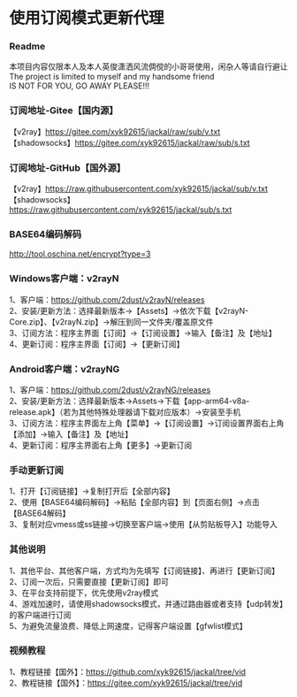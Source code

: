 # 使用订阅模式更新代理</br> 

### Readme</br> 
本项目内容仅限本人及本人英俊潇洒风流倜傥的小哥哥使用，闲杂人等请自行避让</br> 
The project is limited to myself and my handsome friend</br>
IS NOT FOR YOU, GO AWAY PLEASE!!!</br> 

### 订阅地址-Gitee【国内源】</br> 
【v2ray】https://gitee.com/xyk92615/jackal/raw/sub/v.txt</br> 
【shadowsocks】https://gitee.com/xyk92615/jackal/raw/sub/s.txt</br> 

### 订阅地址-GitHub【国外源】</br> 
【v2ray】https://raw.githubusercontent.com/xyk92615/jackal/sub/v.txt</br> 
【shadowsocks】https://raw.githubusercontent.com/xyk92615/jackal/sub/s.txt</br> 

### BASE64编码解码</br>
http://tool.oschina.net/encrypt?type=3</br> 

### Windows客户端：v2rayN</br> 
1、客户端：https://github.com/2dust/v2rayN/releases</br> 
2、安装/更新方法：选择最新版本→【Assets】→依次下载【v2rayN-Core.zip】、【v2rayN.zip】→解压到同一文件夹/覆盖原文件</br> 
3、订阅方法：程序主界面【订阅】→【订阅设置】→输入【备注】及【地址】</br> 
4、更新订阅：程序主界面【订阅】→【更新订阅】</br> 

### Android客户端：v2rayNG</br> 
1、客户端：https://github.com/2dust/v2rayNG/releases</br>
2、安装/更新方法：选择最新版本→Assets→下载【app-arm64-v8a-release.apk】（若为其他特殊处理器请下载对应版本）→安装至手机</br> 
3、订阅方法：程序主界面左上角【菜单】→【订阅设置】→订阅设置界面右上角【添加】→输入【备注】及【地址】</br> 
4、更新订阅：程序主界面右上角【更多】→更新订阅</br> 

### 手动更新订阅</br> 
1、打开【订阅链接】→复制打开后【全部内容】</br> 
2、使用【BASE64编码解码】→粘贴【全部内容】到【页面右侧】→点击【BASE64解码】</br> 
3、复制对应vmess或ss链接→切换至客户端→使用【从剪贴板导入】功能导入</br> 

### 其他说明</br> 
1、其他平台、其他客户端，方式均为先填写【订阅链接】、再进行【更新订阅】</br> 
2、订阅一次后，只需要直接【更新订阅】即可</br> 
3、在平台支持前提下，优先使用v2ray模式</br> 
4、游戏加速时，请使用shadowsocks模式，并通过路由器或者支持【udp转发】的客户端进行订阅</br> 
5、为避免流量浪费、降低上网速度，记得客户端设置【gfwlist模式】</br> 

### 视频教程</br> 
1、教程链接【国外】：https://github.com/xyk92615/jackal/tree/vid</br> 
2、教程链接【国外】：https://gitee.com/xyk92615/jackal/tree/vid</br> 
